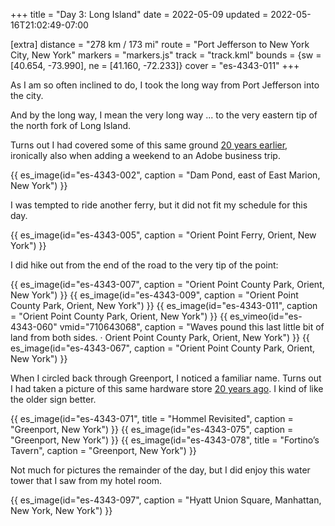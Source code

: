 +++
title = "Day 3: Long Island"
date = 2022-05-09
updated = 2022-05-16T21:02:49-07:00

[extra]
distance = "278 km / 173 mi"
route = "Port Jefferson to New York City, New York"
markers = "markers.js"
track = "track.kml"
bounds = {sw = [40.654, -73.990], ne = [41.160, -72.233]}
cover = "es-4343-011"
+++

As I am so often inclined to do, I took the long way from Port Jefferson into the city.

<!-- more -->

And by the long way, I mean the very long way ... to the very eastern tip of the north fork of Long Island.

Turns out I had covered some of this same ground [20 years earlier](/2002/02-23-long-island/), ironically also when adding a weekend to an Adobe business trip.

{{ es_image(id="es-4343-002", caption = "Dam Pond, east of East Marion, New York") }}

I was tempted to ride another ferry, but it did not fit my schedule for this day.

{{ es_image(id="es-4343-005", caption = "Orient Point Ferry, Orient, New York") }}

I did hike out from the end of the road to the very tip of the point:

{{ es_image(id="es-4343-007", caption = "Orient Point County Park, Orient, New York") }}
{{ es_image(id="es-4343-009", caption = "Orient Point County Park, Orient, New York") }}
{{ es_image(id="es-4343-011", caption = "Orient Point County Park, Orient, New York") }}
{{ es_vimeo(id="es-4343-060" vmid="710643068", caption = "Waves pound this last little bit of land from both sides. · Orient Point County Park, Orient, New York") }}
{{ es_image(id="es-4343-067", caption = "Orient Point County Park, Orient, New York") }}

When I circled back through Greenport, I noticed a familiar name. Turns out I had taken a picture of this same hardware store [20 years ago](/2002/02-23-long-island/). I kind of like the older sign better.

{{ es_image(id="es-4343-071", title = "Hommel Revisited", caption = "Greenport, New York") }}
{{ es_image(id="es-4343-075", caption = "Greenport, New York") }}
{{ es_image(id="es-4343-078", title = "Fortino’s Tavern", caption = "Greenport, New York") }}

Not much for pictures the remainder of the day, but I did enjoy this water tower that I saw from my hotel room.

{{ es_image(id="es-4343-097", caption = "Hyatt Union Square, Manhattan, New York, New York") }}
